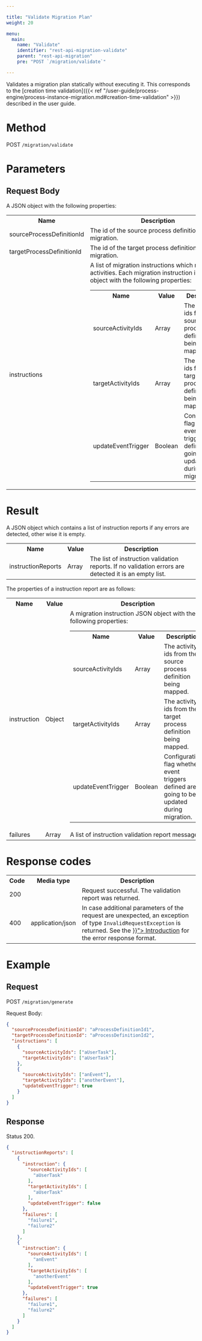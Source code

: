```yaml
---

title: "Validate Migration Plan"
weight: 20

menu:
  main:
    name: "Validate"
    identifier: "rest-api-migration-validate"
    parent: "rest-api-migration"
    pre: "POST `/migration/validate`"

---
```


Validates a migration plan statically without executing it. This
corresponds to the [creation time validation]({{< ref "/user-guide/process-engine/process-instance-migration.md#creation-time-validation" >}}) described in the user
guide.


# Method

POST `/migration/validate`


# Parameters

## Request Body

A JSON object with the following properties:

<table class="table table-striped">
  <tr>
    <th>Name</th>
    <th>Description</th>
  </tr>
  <tr>
    <td>sourceProcessDefinitionId</td>
    <td>The id of the source process definition for the migration.</td>
  </tr>
  <tr>
    <td>targetProcessDefinitionId</td>
    <td>The id of the target process definition for the migration.</td>
  </tr>
  <tr>
    <td>instructions</td>
    <td>
      A list of migration instructions which map equal activities. Each
      migration instruction is a JSON object with the following properties:
        <table class="table table-striped">
          <tr>
            <th>Name</th>
            <th>Value</th>
            <th>Description</th>
          </tr>
          <tr>
            <td>sourceActivityIds</td>
            <td>Array</td>
            <td>The activity ids from the source process definition being mapped.</td>
          </tr>
          <tr>
            <td>targetActivityIds</td>
            <td>Array</td>
            <td>The activity ids from the target process definition being mapped.</td>
          </tr>
          <tr>
            <td>updateEventTrigger</td>
            <td>Boolean</td>
            <td>
              Configuration flag whether event triggers defined are going to be updated during migration.
            </td>
          </tr>
        </table>
    </td>
  </tr>
</table>

# Result

A JSON object which contains a list of instruction reports
if any errors are detected, other wise it is empty.

<table class="table table-striped">
  <tr>
    <th>Name</th>
    <th>Value</th>
    <th>Description</th>
  </tr>
  <tr>
    <td>instructionReports</td>
    <td>Array</td>
    <td>
      The list of instruction validation reports. If no validation errors are
      detected it is an empty list.
    </td>
  </tr>
</table>


The properties of a instruction report are as follows:

<table class="table table-striped">
  <tr>
    <th>Name</th>
    <th>Value</th>
    <th>Description</th>
  </tr>
  <tr>
    <td>instruction</td>
    <td>Object</td>
    <td>
      A migration instruction JSON object with the following properties:
        <table class="table table-striped">
          <tr>
            <th>Name</th>
            <th>Value</th>
            <th>Description</th>
          </tr>
          <tr>
            <td>sourceActivityIds</td>
            <td>Array</td>
            <td>The activity ids from the source process definition being mapped.</td>
          </tr>
          <tr>
            <td>targetActivityIds</td>
            <td>Array</td>
            <td>The activity ids from the target process definition being mapped.</td>
          </tr>
          <tr>
            <td>updateEventTrigger</td>
            <td>Boolean</td>
            <td>
              Configuration flag whether event triggers defined are going to be updated during migration.
            </td>
          </tr>
        </table>
      </td>
  </tr>
  <tr>
    <td>failures</td>
    <td>Array</td>
    <td>A list of instruction validation report messages.</td>
  </tr>
</table>

# Response codes

<table class="table table-striped">
  <tr>
    <th>Code</th>
    <th>Media type</th>
    <th>Description</th>
  </tr>
  <tr>
    <td>200</td>
    <td></td>
    <td>Request successful. The validation report was returned.</td>
  </tr>
  <tr>
    <td>400</td>
    <td>application/json</td>
    <td>
      In case additional parameters of the request are unexpected, an exception
      of type <code>InvalidRequestException</code> is returned. See the <a
      href="{{< ref "/reference/rest/overview/_index.md#error-handling">}}">
      Introduction</a> for the error response format.
    </td>
  </tr>
</table>


# Example

## Request

POST `/migration/generate`

Request Body:

```json
{
  "sourceProcessDefinitionId": "aProcessDefinitionId1",
  "targetProcessDefinitionId": "aProcessDefinitionId2",
  "instructions": [
    {
      "sourceActivityIds": ["aUserTask"],
      "targetActivityIds": ["aUserTask"]
    },
    {
      "sourceActivityIds": ["anEvent"],
      "targetActivityIds": ["anotherEvent"],
      "updateEventTrigger": true
    }
  ]
}
```

## Response

Status 200.

```json
{
  "instructionReports": [
    {
      "instruction": {
        "sourceActivityIds": [
          "aUserTask"
        ],
        "targetActivityIds": [
          "aUserTask"
        ],
        "updateEventTrigger": false
      },
      "failures": [
        "failure1",
        "failure2"
      ]
    },
    {
      "instruction": {
        "sourceActivityIds": [
          "anEvent"
        ],
        "targetActivityIds": [
          "anotherEvent"
        ],
        "updateEventTrigger": true
      },
      "failures": [
        "failure1",
        "failure2"
      ]
    }
  ]
}
```
